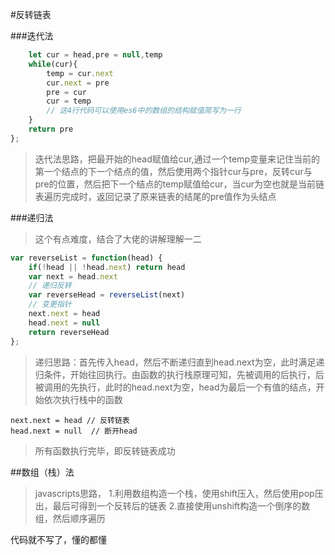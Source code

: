 #反转链表

###迭代法


```javascript var reverseList = function(head) {
    let cur = head,pre = null,temp
    while(cur){
        temp = cur.next
        cur.next = pre
        pre = cur
        cur = temp
        // 这4行代码可以使用es6中的数组的结构赋值简写为一行
    }
    return pre
};
```
>迭代法思路，把最开始的head赋值给cur,通过一个temp变量来记住当前的第一个结点的下一个结点的值，然后使用两个指针cur与pre，反转cur与pre的位置，然后把下一个结点的temp赋值给cur，当cur为空也就是当前链表遍历完成时，返回记录了原来链表的结尾的pre值作为头结点

###递归法

>这个有点难度，结合了大佬的讲解理解一二

```javascript
var reverseList = function(head) {
    if(!head || !head.next) return head
    var next = head.next
    // 递归反转
    var reverseHead = reverseList(next)
    // 变更指针
    next.next = head
    head.next = null
    return reverseHead
};
```

>递归思路：首先传入head，然后不断递归直到head.next为空，此时满足递归条件，开始往回执行。由函数的执行栈原理可知，先被调用的后执行，后被调用的先执行，此时的head.next为空，head为最后一个有值的结点，开始依次执行栈中的函数

    next.next = head // 反转链表
    head.next = null  // 断开head

>所有函数执行完毕，即反转链表成功

##数组（栈）法

>javascripts思路，
1.利用数组构造一个栈，使用shift压入，然后使用pop压出，最后可得到一个反转后的链表
2.直接使用unshift构造一个倒序的数组，然后顺序遍历

代码就不写了，懂的都懂
